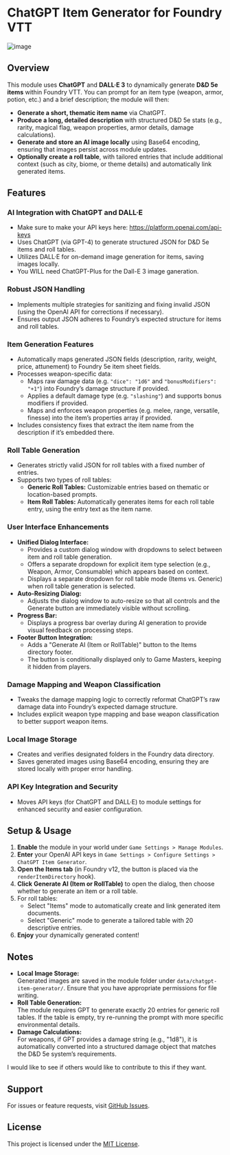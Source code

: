 # ChatGPT Item Generator for Foundry VTT

![image](https://github.com/user-attachments/assets/6b890c07-544d-42b1-829a-4f93b0a73827)


## Overview
This module uses **ChatGPT** and **DALL·E 3** to dynamically generate **D&D 5e items** within Foundry VTT. You can prompt for an item type (weapon, armor, potion, etc.) and a brief description; the module will then:
- **Generate a short, thematic item name** via ChatGPT.
- **Produce a long, detailed description** with structured D&D 5e stats (e.g., rarity, magical flag, weapon properties, armor details, damage calculations).
- **Generate and store an AI image locally** using Base64 encoding, ensuring that images persist across module updates.
- **Optionally create a roll table**, with tailored entries that include additional context (such as city, biome, or theme details) and automatically link generated items.

## Features

### AI Integration with ChatGPT and DALL·E 
- Make sure to make your API keys here: https://platform.openai.com/api-keys
- Uses ChatGPT (via GPT-4) to generate structured JSON for D&D 5e items and roll tables.
- Utilizes DALL·E for on-demand image generation for items, saving images locally.
- You WILL need ChatGPT-Plus for the Dall-E 3 image ganeration. 

### Robust JSON Handling
- Implements multiple strategies for sanitizing and fixing invalid JSON (using the OpenAI API for corrections if necessary).
- Ensures output JSON adheres to Foundry’s expected structure for items and roll tables.

### Item Generation Features
- Automatically maps generated JSON fields (description, rarity, weight, price, attunement) to Foundry 5e item sheet fields.
- Processes weapon-specific data:
  - Maps raw damage data (e.g. `"dice": "1d6"` and `"bonusModifiers": "+1"`) into Foundry’s damage structure if provided.
  - Applies a default damage type (e.g. `"slashing"`) and supports bonus modifiers if provided.
  - Maps and enforces weapon properties (e.g. melee, range, versatile, finesse) into the item’s properties array if provided.
- Includes consistency fixes that extract the item name from the description if it’s embedded there.

### Roll Table Generation
- Generates strictly valid JSON for roll tables with a fixed number of entries.
- Supports two types of roll tables:
  - **Generic Roll Tables:** Customizable entries based on thematic or location-based prompts.
  - **Item Roll Tables:** Automatically generates items for each roll table entry, using the entry text as the item name.

### User Interface Enhancements
- **Unified Dialog Interface:**
  - Provides a custom dialog window with dropdowns to select between item and roll table generation.
  - Offers a separate dropdown for explicit item type selection (e.g., Weapon, Armor, Consumable) which appears based on context.
  - Displays a separate dropdown for roll table mode (Items vs. Generic) when roll table generation is selected.
- **Auto-Resizing Dialog:**
  - Adjusts the dialog window to auto-resize so that all controls and the Generate button are immediately visible without scrolling.
- **Progress Bar:**
  - Displays a progress bar overlay during AI generation to provide visual feedback on processing steps.
- **Footer Button Integration:**
  - Adds a "Generate AI (Item or RollTable)" button to the Items directory footer.
  - The button is conditionally displayed only to Game Masters, keeping it hidden from players.

### Damage Mapping and Weapon Classification
- Tweaks the damage mapping logic to correctly reformat ChatGPT’s raw damage data into Foundry’s expected damage structure.
- Includes explicit weapon type mapping and base weapon classification to better support weapon items.

### Local Image Storage
- Creates and verifies designated folders in the Foundry data directory.
- Saves generated images using Base64 encoding, ensuring they are stored locally with proper error handling.

### API Key Integration and Security
- Moves API keys (for ChatGPT and DALL·E) to module settings for enhanced security and easier configuration.


## Setup & Usage
1. **Enable** the module in your world under `Game Settings > Manage Modules`.
2. **Enter** your OpenAI API keys in `Game Settings > Configure Settings > ChatGPT Item Generator`.
3. **Open the Items tab** (in Foundry v12, the button is placed via the `renderItemDirectory` hook).
4. **Click** **Generate AI (Item or RollTable)** to open the dialog, then choose whether to generate an item or a roll table.
5. For roll tables:
   - Select "Items" mode to automatically create and link generated item documents.
   - Select "Generic" mode to generate a tailored table with 20 descriptive entries.
6. **Enjoy** your dynamically generated content!

## Notes
- **Local Image Storage:**  
  Generated images are saved in the module folder under `data/chatgpt-item-generator/`. Ensure that you have appropriate permissions for file writing.
- **Roll Table Generation:**  
  The module requires GPT to generate exactly 20 entries for generic roll tables. If the table is empty, try re-running the prompt with more specific environmental details.
- **Damage Calculations:**  
  For weapons, if GPT provides a damage string (e.g., "1d8"), it is automatically converted into a structured damage object that matches the D&D 5e system’s requirements.

I would like to see if others would like to contribute to this if they want.
  
## Support
For issues or feature requests, visit [GitHub Issues](https://github.com/f3rr311/ChatGPT-Item-Gen-for-Foundry-VTT/issues).

## License
This project is licensed under the [MIT License](https://opensource.org/licenses/MIT).
